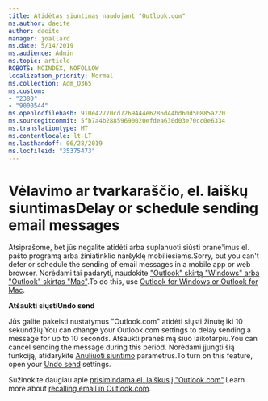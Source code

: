 ```yaml
---
title: Atidėtas siuntimas naudojant "Outlook.com"
ms.author: daeite
author: daeite
manager: joallard
ms.date: 5/14/2019
ms.audience: Admin
ms.topic: article
ROBOTS: NOINDEX, NOFOLLOW
localization_priority: Normal
ms.collection: Adm_O365
ms.custom:
- "2380"
- "9000544"
ms.openlocfilehash: 910e42770cd7269444e6286d44bd60d50885a220
ms.sourcegitcommit: 5fb7a4b28859690020efdea630d03e70cc0e6334
ms.translationtype: MT
ms.contentlocale: lt-LT
ms.lasthandoff: 06/28/2019
ms.locfileid: "35375473"
---
```

# <a name="delay-or-schedule-sending-email-messages"></a><span data-ttu-id="3489c-102">Vėlavimo ar tvarkaraščio, el. laiškų siuntimas</span><span class="sxs-lookup"><span data-stu-id="3489c-102">Delay or schedule sending email messages</span></span>

<span data-ttu-id="3489c-103">Atsiprašome, bet jūs negalite atidėti arba suplanuoti siùsti prane¹imus el. pašto programą arba žiniatinklio naršyklę mobiliesiems.</span><span class="sxs-lookup"><span data-stu-id="3489c-103">Sorry, but you can't defer or schedule the sending of email messages in a mobile app or web browser.</span></span> <span data-ttu-id="3489c-104">Norėdami tai padaryti, naudokite ["Outlook" skirtą "Windows" arba "Outlook" skirtas "Mac"](https://products.office.com/outlook/email-and-calendar-software-microsoft-outlook).</span><span class="sxs-lookup"><span data-stu-id="3489c-104">To do this, use [Outlook for Windows or Outlook for Mac](https://products.office.com/outlook/email-and-calendar-software-microsoft-outlook).</span></span>

<span data-ttu-id="3489c-105">**Atšaukti siųsti**</span><span class="sxs-lookup"><span data-stu-id="3489c-105">**Undo send**</span></span>

<span data-ttu-id="3489c-106">Jūs galite pakeisti nustatymus "Outlook.com" atidėti siųsti žinutę iki 10 sekundžių.</span><span class="sxs-lookup"><span data-stu-id="3489c-106">You can change your Outlook.com settings to delay sending a message for up to 10 seconds.</span></span> <span data-ttu-id="3489c-107">Atšaukti pranešimą šiuo laikotarpiu.</span><span class="sxs-lookup"><span data-stu-id="3489c-107">You can cancel sending the message during this period.</span></span> <span data-ttu-id="3489c-108">Norėdami įjungti šią funkciją, atidarykite [Anuliuoti siuntimo](https://outlook.live.com/mail/options/mail/messageContent/undoSend) parametrus.</span><span class="sxs-lookup"><span data-stu-id="3489c-108">To turn on this feature, open your [Undo send](https://outlook.live.com/mail/options/mail/messageContent/undoSend) settings.</span></span>

<span data-ttu-id="3489c-109">Sužinokite daugiau apie [prisimindama el. laiškus į "Outlook.com"](https://support.office.com/article/c069ddde-5282-4085-8f4c-d7b133324f8a).</span><span class="sxs-lookup"><span data-stu-id="3489c-109">Learn more about [recalling email in Outlook.com](https://support.office.com/article/c069ddde-5282-4085-8f4c-d7b133324f8a).</span></span>